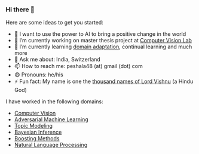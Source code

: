 ### Hi there 👋

Here are some ideas to get you started:

- :goal_net: I want to use the power to AI to bring a positive change in the world​
- 🔭 I’m currently working on master thesis project at [Computer Vision Lab](https://vision.ee.ethz.ch/)
- 🌱 I’m currently learning [domain adaptation](https://en.wikipedia.org/wiki/Domain_adaptation), continual learning and much more
- 💬 Ask me about: India, Switzerland
- 📫 How to reach me: peshala48 (at) gmail (dot) com
- 😄 Pronouns: he/his
- ⚡ Fun fact: My name is one the [thousand names of Lord Vishnu](https://en.wikipedia.org/wiki/Vishnu_Sahasran%C4%81ma) (a Hindu God)



I have worked in the following domains:

- [Computer Vision](https://en.wikipedia.org/wiki/Computer_vision)
- [Adversarial Machine Learning](https://en.wikipedia.org/wiki/Adversarial_machine_learning)
- [Topic Modeling](https://en.wikipedia.org/wiki/Topic_model)
- [Bayesian Inference](https://en.wikipedia.org/wiki/Bayesian_inference)
- [Boosting Methods](https://en.wikipedia.org/wiki/Boosting_(machine_learning))
- [Natural Language Processing](https://en.wikipedia.org/wiki/Natural_language_processing)
